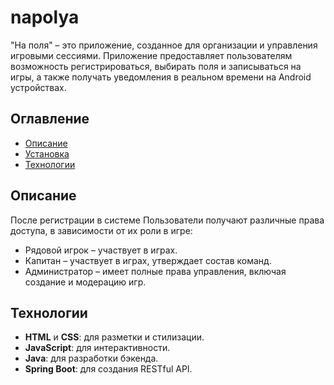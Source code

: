 # napolya

"На поля" – это приложение, созданное для организации и управления игровыми сессиями. Приложение предоставляет пользователям возможность регистрироваться, выбирать поля и записываться на игры, а также получать уведомления в реальном времени на Android устройствах.

## Оглавление
- [Описание](#описание)
- [Установка](#установка)
- [Технологии](#технологии)

## Описание

После регистрации в системе Пользователи получают различные права доступа, в зависимости от их роли в игре:
- Рядовой игрок – участвует в играх.
- Капитан – участвует в играх, утверждает состав команд.
- Администратор – имеет полные права управления, включая создание и модерацию игр.

## Технологии

- **HTML** и **CSS**: для разметки и стилизации.
- **JavaScript**: для интерактивности.
- **Java**: для разработки бэкенда.
- **Spring Boot**: для создания RESTful API.